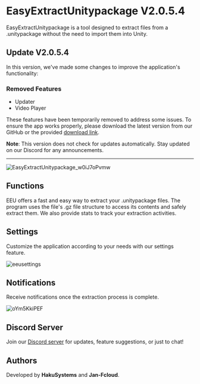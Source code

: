 ﻿# EasyExtractUnitypackage V2.0.5.4

EasyExtractUnitypackage is a tool designed to extract files from a .unitypackage without the need to import them into Unity.

## Update V2.0.5.4
In this version, we've made some changes to improve the application's functionality:

### Removed Features
- Updater
- Video Player

These features have been temporarily removed to address some issues. To ensure the app works properly, please download the latest version from our GitHub or the provided [download link](https://cdn.discordapp.com/attachments/962763470686810172/1135001865617146056/EasyExtractUnitypackageRework.exe).

**Note**: This version does not check for updates automatically. Stay updated on our Discord for any announcements.

---

![EasyExtractUnitypackage_w0iJ7oPvmw](https://user-images.githubusercontent.com/47220014/203028057-ab267289-940f-4a13-975f-21918254e8b9.gif)

## Functions
EEU offers a fast and easy way to extract your .unitypackage files. The program uses the file's .gz file structure to access its contents and safely extract them. We also provide stats to track your extraction activities.

## Settings
Customize the application according to your needs with our settings feature.

![eeusettings](https://user-images.githubusercontent.com/47220014/203029324-119fbc0d-ca2b-4c8c-9e06-61ce067179d9.png)

## Notifications
Receive notifications once the extraction process is complete.

![oYm5KkiPEF](https://user-images.githubusercontent.com/47220014/203028648-0dc1f622-8dac-481e-93dc-9cb35c74d482.gif)

## Discord Server
Join our [Discord server](https://discord.gg/Wn7XfhPCyD) for updates, feature suggestions, or just to chat!

## Authors
Developed by **HakuSystems** and **Jan-Fcloud**.
